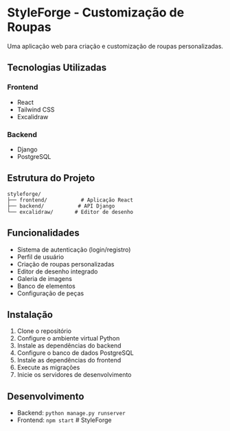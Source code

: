 # StyleForge - Customização de Roupas

Uma aplicação web para criação e customização de roupas personalizadas.

## Tecnologias Utilizadas

### Frontend
- React
- Tailwind CSS
- Excalidraw

### Backend
- Django
- PostgreSQL

## Estrutura do Projeto

```
styleforge/
├── frontend/           # Aplicação React
├── backend/           # API Django
└── excalidraw/       # Editor de desenho
```

## Funcionalidades

- Sistema de autenticação (login/registro)
- Perfil de usuário
- Criação de roupas personalizadas
- Editor de desenho integrado
- Galeria de imagens
- Banco de elementos
- Configuração de peças

## Instalação

1. Clone o repositório
2. Configure o ambiente virtual Python
3. Instale as dependências do backend
4. Configure o banco de dados PostgreSQL
5. Instale as dependências do frontend
6. Execute as migrações
7. Inicie os servidores de desenvolvimento

## Desenvolvimento

- Backend: `python manage.py runserver`
- Frontend: `npm start` #   S t y l e F o r g e  
 